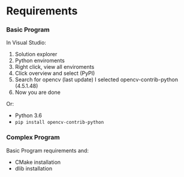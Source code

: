 # Requirements

### Basic Program

In Visual Studio:

  1. Solution explorer
  2. Python enviroments
  3. Right click, view all enviroments
  4. Click overview and select (PyPI)
  5. Search for opencv (last update) I selected opencv-contrib-python (4.5.1.48)
  6. Now you are done

Or:

- Python 3.6
- `pip install opencv-contrib-python`

### Complex Program

Basic Program requirements and:

- CMake installation
- dlib installation
